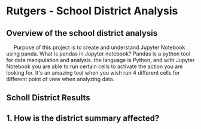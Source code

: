 # Rutgers - School District Analysis

## Overview of the school district analysis
&nbsp;&nbsp;&nbsp;&nbsp; Purpose of this project is to create and understand Jupyter Notebook using panda. What is pandas in Jupyter notebook? Pandas is a python tool for data manipulation and analysis. the language is Python, and with Jupyter Notebook you are able to run certain cells to activate the action you are looking for. It's an amazing tool when you wish run 4 different cells for different point of view when analyzing data.  


## Scholl District Results  
**1. How is the district summary affected?**  
  - 
